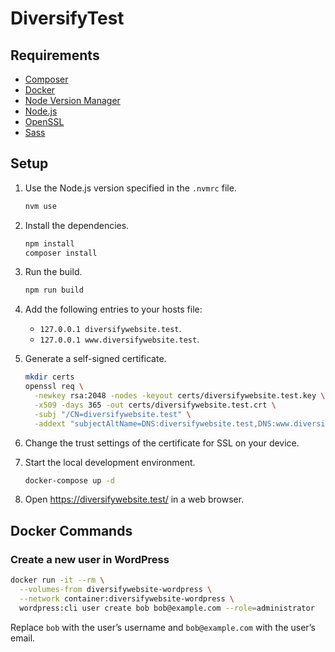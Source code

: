 # DiversifyTest

## Requirements

- [Composer](https://getcomposer.org/)
- [Docker](https://www.docker.com/)
- [Node Version Manager](https://github.com/creationix/nvm)
- [Node.js](https://nodejs.org/)
- [OpenSSL](https://www.openssl.org/)
- [Sass](https://sass-lang.com/)

## Setup

1. Use the Node.js version specified in the `.nvmrc` file.

   ```sh
   nvm use
   ```

2. Install the dependencies.

   ```sh
   npm install
   composer install
   ```

3. Run the build.

   ```sh
   npm run build
   ```

4. Add the following entries to your hosts file:

   - `127.0.0.1 diversifywebsite.test`.
   - `127.0.0.1 www.diversifywebsite.test`.

5. Generate a self-signed certificate.

   ```sh
   mkdir certs
   openssl req \
     -newkey rsa:2048 -nodes -keyout certs/diversifywebsite.test.key \
     -x509 -days 365 -out certs/diversifywebsite.test.crt \
     -subj "/CN=diversifywebsite.test" \
     -addext "subjectAltName=DNS:diversifywebsite.test,DNS:www.diversifywebsite.test"
   ```

6. Change the trust settings of the certificate for SSL on your device.

7. Start the local development environment.

   ```sh
   docker-compose up -d
   ```

8. Open https://diversifywebsite.test/ in a web browser.

## Docker Commands

### Create a new user in WordPress

```sh
docker run -it --rm \
  --volumes-from diversifywebsite-wordpress \
  --network container:diversifywebsite-wordpress \
  wordpress:cli user create bob bob@example.com --role=administrator
```

Replace `bob` with the user’s username and `bob@example.com` with the user’s email.
